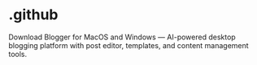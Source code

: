# .github
Download Blogger for MacOS and Windows — AI-powered desktop blogging platform with post editor, templates, and content management tools.
